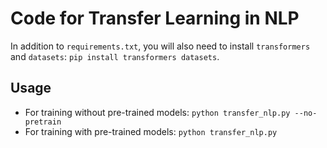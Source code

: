 # Code for Transfer Learning in NLP

In addition to `requirements.txt`, you will also need to install `transformers` and `datasets`: `pip install transformers datasets`.

## Usage

- For training without pre-trained models: `python transfer_nlp.py --no-pretrain`
- For training with pre-trained models: `python transfer_nlp.py`